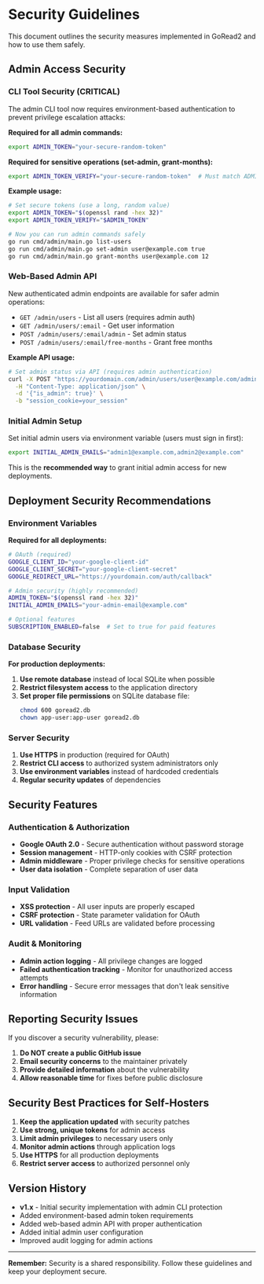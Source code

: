 # Security Guidelines

This document outlines the security measures implemented in GoRead2 and how to use them safely.

## Admin Access Security

### CLI Tool Security (CRITICAL)

The admin CLI tool now requires environment-based authentication to prevent privilege escalation attacks:

**Required for all admin commands:**
```bash
export ADMIN_TOKEN="your-secure-random-token"
```

**Required for sensitive operations (set-admin, grant-months):**
```bash
export ADMIN_TOKEN_VERIFY="your-secure-random-token"  # Must match ADMIN_TOKEN
```

**Example usage:**
```bash
# Set secure tokens (use a long, random value)
export ADMIN_TOKEN="$(openssl rand -hex 32)"
export ADMIN_TOKEN_VERIFY="$ADMIN_TOKEN"

# Now you can run admin commands safely
go run cmd/admin/main.go list-users
go run cmd/admin/main.go set-admin user@example.com true
go run cmd/admin/main.go grant-months user@example.com 12
```

### Web-Based Admin API

New authenticated admin endpoints are available for safer admin operations:

- `GET /admin/users` - List all users (requires admin auth)
- `GET /admin/users/:email` - Get user information
- `POST /admin/users/:email/admin` - Set admin status
- `POST /admin/users/:email/free-months` - Grant free months

**Example API usage:**
```bash
# Set admin status via API (requires admin authentication)
curl -X POST "https://yourdomain.com/admin/users/user@example.com/admin" \
  -H "Content-Type: application/json" \
  -d '{"is_admin": true}' \
  -b "session_cookie=your_session"
```

### Initial Admin Setup

Set initial admin users via environment variable (users must sign in first):

```bash
export INITIAL_ADMIN_EMAILS="admin1@example.com,admin2@example.com"
```

This is the **recommended way** to grant initial admin access for new deployments.

## Deployment Security Recommendations

### Environment Variables

**Required for all deployments:**
```bash
# OAuth (required)
GOOGLE_CLIENT_ID="your-google-client-id"
GOOGLE_CLIENT_SECRET="your-google-client-secret"  
GOOGLE_REDIRECT_URL="https://yourdomain.com/auth/callback"

# Admin security (highly recommended)
ADMIN_TOKEN="$(openssl rand -hex 32)"
INITIAL_ADMIN_EMAILS="your-admin-email@example.com"

# Optional features
SUBSCRIPTION_ENABLED=false  # Set to true for paid features
```

### Database Security

**For production deployments:**

1. **Use remote database** instead of local SQLite when possible
2. **Restrict filesystem access** to the application directory
3. **Set proper file permissions** on SQLite database file:
   ```bash
   chmod 600 goread2.db
   chown app-user:app-user goread2.db
   ```

### Server Security

1. **Use HTTPS** in production (required for OAuth)
2. **Restrict CLI access** to authorized system administrators only
3. **Use environment variables** instead of hardcoded credentials
4. **Regular security updates** of dependencies

## Security Features

### Authentication & Authorization

- **Google OAuth 2.0** - Secure authentication without password storage
- **Session management** - HTTP-only cookies with CSRF protection
- **Admin middleware** - Proper privilege checks for sensitive operations
- **User data isolation** - Complete separation of user data

### Input Validation

- **XSS protection** - All user inputs are properly escaped
- **CSRF protection** - State parameter validation for OAuth
- **URL validation** - Feed URLs are validated before processing

### Audit & Monitoring

- **Admin action logging** - All privilege changes are logged
- **Failed authentication tracking** - Monitor for unauthorized access attempts
- **Error handling** - Secure error messages that don't leak sensitive information

## Reporting Security Issues

If you discover a security vulnerability, please:

1. **Do NOT create a public GitHub issue**
2. **Email security concerns** to the maintainer privately
3. **Provide detailed information** about the vulnerability
4. **Allow reasonable time** for fixes before public disclosure

## Security Best Practices for Self-Hosters

1. **Keep the application updated** with security patches
2. **Use strong, unique tokens** for admin access
3. **Limit admin privileges** to necessary users only
4. **Monitor admin actions** through application logs
5. **Use HTTPS** for all production deployments
6. **Restrict server access** to authorized personnel only

## Version History

- **v1.x** - Initial security implementation with admin CLI protection
- Added environment-based admin token requirements
- Added web-based admin API with proper authentication
- Added initial admin user configuration
- Improved audit logging for admin actions

---

**Remember:** Security is a shared responsibility. Follow these guidelines and keep your deployment secure.